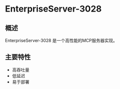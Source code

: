 # EnterpriseServer-3028

## 概述

EnterpriseServer-3028 是一个高性能的MCP服务器实现。

## 主要特性

- 高吞吐量
- 低延迟
- 易于部署
